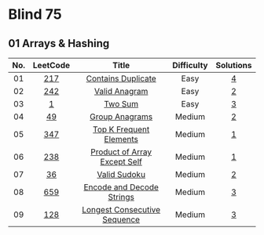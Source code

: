 # Blind 75

## 01 Arrays & Hashing

 | No.  | LeetCode | Title | Difficulty | Solutions |
 | :-: | :------: | :---: | :--------: | :-------: |
 | 01  | [217](https://leetcode.com/problems/contains-duplicate/) | [Contains Duplicate](./01/01) | Easy | [4](https://github.com/neetcode-gh/leetcode/blob/main/javascript/0217-contains-duplicate.js) |
 | 02  | [242](https://leetcode.com/problems/valid-anagram/) | [Valid Anagram](./01/02) | Easy | [2](https://github.com/neetcode-gh/leetcode/blob/main/javascript/0242-valid-anagram.js) |
 | 03  | [1](https://leetcode.com/problems/two-sum/) | [Two Sum](./01/03) | Easy | [3](https://github.com/neetcode-gh/leetcode/blob/main/javascript/0001-two-sum.js) |
 | 04  | [49](https://leetcode.com/problems/group-anagrams/) | [Group Anagrams](./01/04) | Medium | [2](https://github.com/neetcode-gh/leetcode/blob/main/javascript/0049-group-anagrams.js) |
 | 05  | [347](https://leetcode.com/problems/top-k-frequent-elements/) | [Top K Frequent Elements](./01/05) | Medium | [1](https://github.com/neetcode-gh/leetcode/blob/main/javascript/0347-top-k-frequent-elements.js) |
 | 06  | [238](https://leetcode.com/problems/product-of-array-except-self/) | [Product of Array Except Self](./01/06) | Medium | [1](https://github.com/neetcode-gh/leetcode/blob/main/javascript/0238-product-of-array-except-self.js) |
 | 07  | [36](https://leetcode.com/problems/valid-sudoku/) | [Valid Sudoku](./01/07) | Medium | [2](https://github.com/neetcode-gh/leetcode/blob/main/javascript/0036-valid-sudoku.js) |
 | 08  | [659](https://www.lintcode.com/problem/659/) | [Encode and Decode Strings](./01/08) | Medium | [3](https://github.com/neetcode-gh/leetcode/blob/main/javascript/0271-encode-and-decode-strings.js) |
 | 09  | [128](https://leetcode.com/problems/longest-consecutive-sequence/) | [Longest Consecutive Sequence](./01/09) | Medium | [3](https://github.com/neetcode-gh/leetcode/blob/main/javascript/0128-longest-consecutive-sequence.js) |
